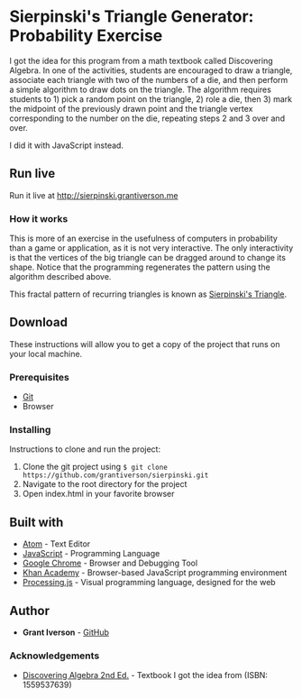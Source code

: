 # Sierpinski's Triangle Generator: Probability Exercise

I got the idea for this program from a math textbook called Discovering Algebra. In one of the activities, students are encouraged to draw a triangle, associate each triangle with two of the numbers of a die, and then perform a simple algorithm to draw dots on the triangle. The algorithm requires students to 1) pick a random point on the triangle, 2) role a die, then 3) mark the midpoint of the previously drawn point and the triangle vertex corresponding to the number on the die, repeating steps 2 and 3 over and over.

I did it with JavaScript instead.

## Run live

Run it live at http://sierpinski.grantiverson.me

### How it works

This is more of an exercise in the usefulness of computers in probability than a game or application, as it is not very interactive. The only interactivity is that the vertices of the big triangle can be dragged around to change its shape. Notice that the programming regenerates the pattern using the algorithm described above.

This fractal pattern of recurring triangles is known as [Sierpinski's Triangle](https://en.wikipedia.org/wiki/Sierpinski_triangle).

## Download

These instructions will allow you to get a copy of the project that runs on your local machine.

### Prerequisites

* [Git](https://git-scm.com/downloads)
* Browser

### Installing

Instructions to clone and run the project:
1. Clone the git project using `$ git clone https://github.com/grantiverson/sierpinski.git`
2. Navigate to the root directory for the project
3. Open index.html in your favorite browser

## Built with

* [Atom](https://atom.io) - Text Editor
* [JavaScript](https://developer.mozilla.org/en-US/docs/Web/JavaScript) - Programming Language
* [Google Chrome](https://www.google.com/chrome/) - Browser and Debugging Tool
* [Khan Academy](https://www.khanacademy.org/computer-programming/new/pjs) - Browser-based JavaScript programming environment
* [Processing.js](http://processingjs.org) - Visual programming language, designed for the web

## Author

* **Grant Iverson** - [GitHub](https://github.com/grantiverson)

### Acknowledgements

* [Discovering Algebra 2nd Ed.](https://k12.kendallhunt.com/program/discovering-algebra-third-edition) - Textbook I got the idea from (ISBN: 1559537639)
